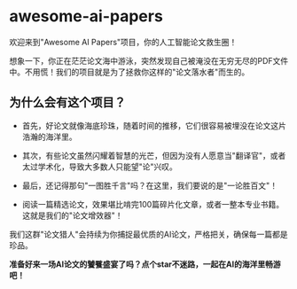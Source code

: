 # awesome-ai-papers

欢迎来到"Awesome AI Papers"项目，你的人工智能论文救生圈！

想象一下，你正在茫茫论文海中游泳，突然发现自己被淹没在无穷无尽的PDF文件中。不用慌！我们的项目就是为了拯救你这样的"论文落水者"而生的。

## 为什么会有这个项目？
- 首先，好论文就像海底珍珠，随着时间的推移，它们很容易被埋没在论文这片浩瀚的海洋里。
- 其次，有些论文虽然闪耀着智慧的光芒，但因为没有人愿意当"翻译官"，或者太过学术化，导致大多数人只能望"论"兴叹。

- 最后，还记得那句"一图胜千言"吗？在这里，我们要说的是"一论胜百文"！
- 阅读一篇精选论文，效果堪比啃完100篇碎片化文章，或者一整本专业书籍。这就是我们的"论文增效器"！

  

我们这群"论文猎人"会持续为你捕捉最优质的AI论文，严格把关，确保每一篇都是珍品。

**准备好来一场AI论文的饕餮盛宴了吗？点个star不迷路，一起在AI的海洋里畅游吧！**
